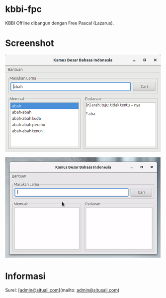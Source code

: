 # kbbi-fpc

KBBI Offline dibangun dengan Free Pascal (Lazarus).

# Screenshot

![sskbbi](imgs/ss-kbbi.png)

![gifkbbi](imgs/ss-kbbi.gif)

# Informasi

Surel: [admin@situali.com](mailto: admin@situsali.com)
